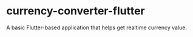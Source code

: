 # currency-converter-flutter
A basic Flutter-based application that helps get realtime currency value.

